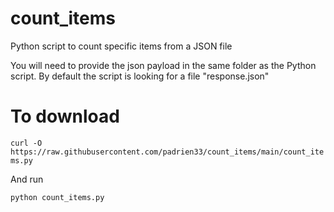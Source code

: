 # count_items
Python script to count specific items from a JSON file

You will need to provide the json payload in the same folder as the Python script.
By default the script is looking for a file "response.json"

# To download
`curl -O https://raw.githubusercontent.com/padrien33/count_items/main/count_items.py`

And run

`python count_items.py`
